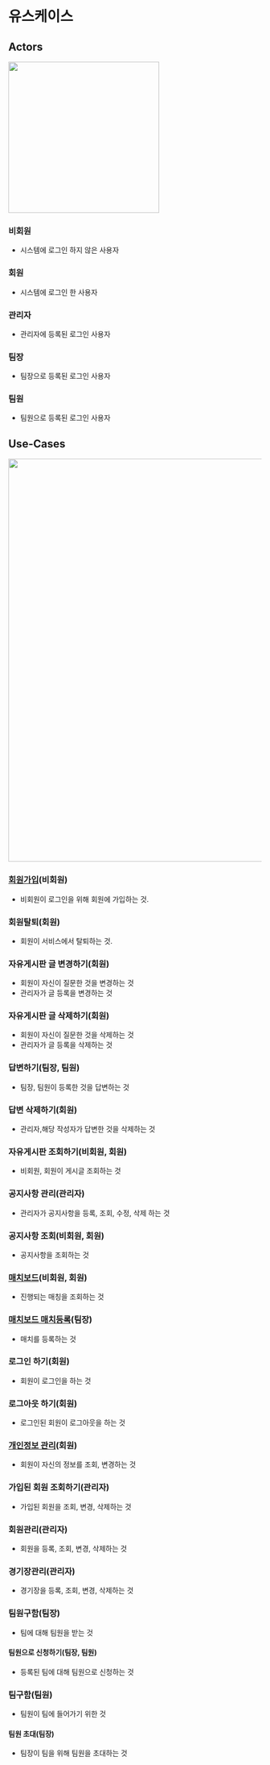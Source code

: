 # 유스케이스

## Actors

<img src="./project/Actor.png" width="300">

### 비회원
- 시스템에 로그인 하지 않은 사용자

### 회원
- 시스템에 로그인 한 사용자

### 관리자
- 관리자에 등록된 로그인 사용자

### 팀장
- 팀장으로 등록된 로그인 사용자

### 팀원
- 팀원으로 등록된 로그인 사용자

## Use-Cases

<img src="./project/UML.png" width="800">

### [회원가입](uc001-SignUp.md)(비회원)
- 비회원이 로그인을 위해 회원에 가입하는 것.

### 회원탈퇴(회원)
- 회원이 서비스에서 탈퇴하는 것.

### 자유게시판 글 변경하기(회원)
- 회원이 자신이 질문한 것을 변경하는 것
- 관리자가 글 등록을 변경하는 것

### 자유게시판 글 삭제하기(회원)
- 회원이 자신이 질문한 것을 삭제하는 것
- 관리자가 글 등록을 삭제하는 것

### 답변하기(팀장, 팀원)
- 팀장, 팀원이 등록한 것을 답변하는 것

### 답변 삭제하기(회원)
- 관리자,해당 작성자가 답변한 것을 삭제하는 것


### 자유게시판 조회하기(비회원, 회원)
- 비회원, 회원이 게시글 조회하는 것

### 공지사항 관리(관리자)
- 관리자가 공지사항을 등록, 조회, 수정, 삭제 하는 것

### 공지사항 조회(비회원, 회원)
- 공지사항을 조회하는 것


### [매치보드](uc0001-matchboard.md)(비회원, 회원)
- 진행되는 매칭을 조회하는 것

### [매치보드 매치등록](uc0002-matchBoardEnrollment.md)(팀장) 
 - 매치를 등록하는 것


### 로그인 하기(회원)
- 회원이 로그인을 하는 것

### 로그아웃 하기(회원)
- 로그인된 회원이 로그아웃을 하는 것

### [개인정보 관리](uc0003-myProfile.md)(회원)
- 회원이 자신의 정보를 조회, 변경하는 것

### 가입된 회원 조회하기(관리자)
- 가입된 회원을 조회, 변경, 삭제하는 것

### 회원관리(관리자)
- 회원을 등록, 조회, 변경, 삭제하는 것

### 경기장관리(관리자)
- 경기장을 등록, 조회, 변경, 삭제하는 것


### 팀원구함(팀장)
- 팀에 대해 팀원을 받는 것

#### 팀원으로 신청하기(팀장, 팀원)
- 등록된 팀에 대해 팀원으로 신청하는 것


### 팀구함(팀원)
- 팀원이 팀에 들어가기 위한 것

#### 팀원 초대(팀장)
- 팀장이 팀을 위해 팀원을 초대하는 것
















